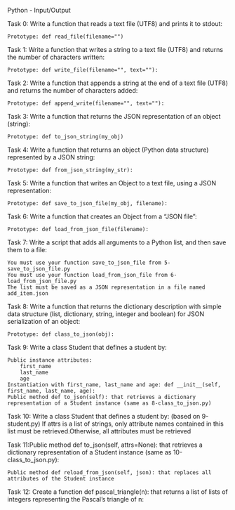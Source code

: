 Python - Input/Output 

Task 0: Write a function that reads a text file (UTF8) and prints it to stdout:

    Prototype: def read_file(filename="")

Task 1: Write a function that writes a string to a text file (UTF8) and returns the number of characters written:

    Prototype: def write_file(filename="", text=""):

Task 2: Write a function that appends a string at the end of a text file (UTF8) and returns the number of characters added:

    Prototype: def append_write(filename="", text=""):


Task 3: Write a function that returns the JSON representation of an object (string):

    Prototype: def to_json_string(my_obj)

Task 4: Write a function that returns an object (Python data structure) represented by a JSON string:

    Prototype: def from_json_string(my_str):

Task 5: Write a function that writes an Object to a text file, using a JSON representation:

    Prototype: def save_to_json_file(my_obj, filename):

Task 6: Write a function that creates an Object from a “JSON file”:

    Prototype: def load_from_json_file(filename):

Task 7: Write a script that adds all arguments to a Python list, and then save them to a file:

    You must use your function save_to_json_file from 5-save_to_json_file.py
    You must use your function load_from_json_file from 6-load_from_json_file.py
    The list must be saved as a JSON representation in a file named add_item.json

Task 8: Write a function that returns the dictionary description with simple data structure (list, dictionary, string, integer and boolean) for JSON serialization of an object:

    Prototype: def class_to_json(obj):

Task 9: Write a class Student that defines a student by:

    Public instance attributes:
        first_name
        last_name
        age
    Instantiation with first_name, last_name and age: def __init__(self, first_name, last_name, age):
    Public method def to_json(self): that retrieves a dictionary representation of a Student instance (same as 8-class_to_json.py)

Task 10: Write a class Student that defines a student by: (based on 9-student.py)
    If attrs is a list of strings, only attribute names contained in this list must be retrieved.Otherwise, all attributes must be retrieved

Task 11:Public method def to_json(self, attrs=None): that retrieves a dictionary representation of a Student instance (same as 10-class_to_json.py):

    Public method def reload_from_json(self, json): that replaces all attributes of the Student instance

Task 12: Create a function def pascal_triangle(n): that returns a list of lists of integers representing the Pascal’s triangle of n:
